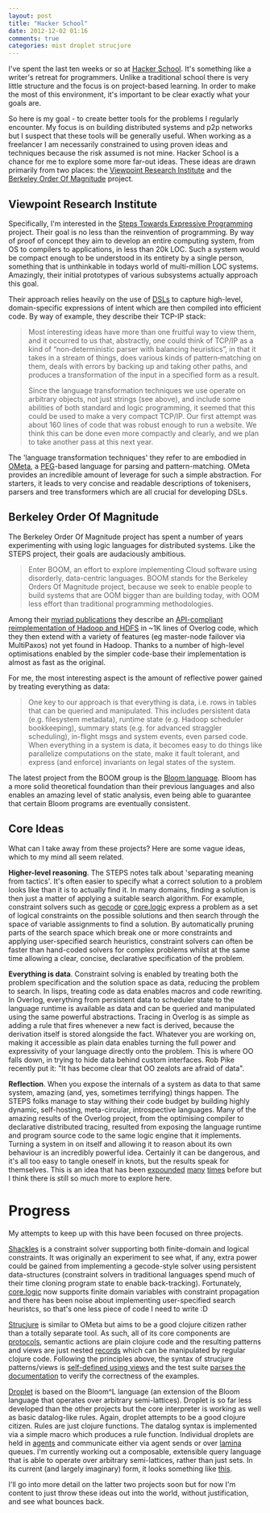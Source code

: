 ```yaml
---
layout: post
title: "Hacker School"
date: 2012-12-02 01:16
comments: true
categories: mist droplet strucjure
---
```


I've spent the last ten weeks or so at [Hacker School](https://www.hackerschool.com/). It's something like a writer's retreat for programmers. Unlike a traditional school there is very little structure and the focus is on project-based learning. In order to make the most of this environment, it's important to be clear exactly what your goals are.

<!--more-->

So here is my goal - to create better tools for the problems I regularly encounter. My focus is on building distributed systems and p2p networks but I suspect that these tools will be generally useful. When working as a freelancer I am necessarily constrained to using proven ideas and techniques because the risk assumed is not mine. Hacker School is a chance for me to explore some more far-out ideas. These ideas are drawn primarily from two places: the [Viewpoint Research Institute](http://vpri.org/) and the [Berkeley Order Of Magnitude](boom.cs.berkeley.edu/) project.

## Viewpoint Research Institute

Specifically, I'm interested in the [Steps Towards Expressive Programming](http://www.vpri.org/pdf/tr2011004_steps11.pdf) project. Their goal is no less than the reinvention of programming. By way of proof of concept they aim to develop an entire computing system, from OS to compilers to applications, in less than 20k LOC. Such a system would be compact enough to be understood in its entirety by a single person, something that is unthinkable in todays world of multi-million LOC systems. Amazingly, their initial prototypes of various subsystems actually approach this goal.

Their approach relies heavily on the use of [DSLs](http://en.wikipedia.org/wiki/Domain-specific_language) to capture high-level, domain-specific expressions of intent which are then compiled into efficient code. By way of example, they describe their TCP-IP stack:

> Most  interesting  ideas  have  more  than  one  fruitful  way  to  view  them,  and  it  occurred  to  us  that,
> abstractly,  one  could  think  of  TCP/IP  as  a  kind  of  “non‐deterministic  parser  with  balancing
> heuristics”,  in  that  it  takes  in  a  stream  of  things,  does  various  kinds  of  pattern‐matching  on  them,
> deals with errors by backing up and taking other paths, and produces a transformation of the input in
> a specified form as a result.
>
> Since the language transformation techniques we use operate on arbitrary objects, not just strings (see
> above), and include some abilities of both standard and logic programming, it seemed that this could
> be used to make a very compact TCP/IP. Our first attempt was about 160 lines of code that was robust
> enough to run a website. We think this can be done even more compactly and clearly, and we plan to
> take another pass at this next year.

The 'language transformation techniques' they refer to are embodied in [OMeta](http://lambda-the-ultimate.org/node/2477), a [PEG](http://en.wikipedia.org/wiki/PEG)-based language for parsing and pattern-matching. OMeta provides an incredible amount of leverage for such a simple abstraction. For starters, it leads to very concise and readable descriptions of tokenisers, parsers and tree transformers which are all crucial for developing DSLs.

## Berkeley Order Of Magnitude

The Berkeley Order Of Magnitude project has spent a number of years experimenting with using logic languages for distributed systems. Like the STEPS project, their goals are audaciously ambitious.

> Enter BOOM, an effort to explore implementing Cloud software using disorderly, data-centric languages. BOOM stands for the Berkeley Orders Of Magnitude project, because we seek to enable people to build systems that are OOM bigger than are building today, with OOM less effort than traditional programming methodologies.

Among their [myriad publications](boom.cs.berkeley.edu/papers.html) they describe an [API-compliant reimplementation of Hadoop and HDFS](http://www.srcf.ucam.org/~ms705/temp/eurosys2010/boom.pdf) in ~1K lines of Overlog code, which they then extend with a variety of features (eg master-node failover via MultiPaxos) not yet found in Hadoop. Thanks to a number of high-level optimisations enabled by the simpler code-base their implementation is almost as fast as the original.

For me, the most interesting aspect is the amount of reflective power gained by treating everything as data:

> One key to our approach is that everything is data, i.e. rows in tables that can be queried and manipulated. This includes persistent data (e.g. filesystem metadata), runtime state (e.g. Hadoop scheduler bookkeeping), summary stats (e.g. for advanced straggler scheduling), in-flight msgs and system events, even parsed code. When everything in a system is data, it becomes easy to do things like parallelize computations on the state, make it fault tolerant, and express (and enforce) invariants on legal states of the system.

The latest project from the BOOM group is the [Bloom language](http://www.bloom-lang.net/). Bloom has a more solid theoretical foundation than their previous languages and also enables an amazing level of static analysis, even being able to guarantee that certain Bloom programs are eventually consistent.

## Core Ideas

What can I take away from these projects? Here are some vague ideas, which to my mind all seem related.

__Higher-level reasoning__. The STEPS notes talk about 'separating meaning from tactics'. It's often easier to specify what a correct solution to a problem looks like than it is to actually find it. In many domains, finding a solution is then just a matter of applying a suitable search algorithm. For example, constraint solvers such as [gecode](http://www.gecode.org/) or [core.logic](https://github.com/clojure/core.logic) express a problem as a set of logical constraints on the possible solutions and then search through the space of variable assignments to find a solution. By automatically pruning parts of the search space which break one or more constraints and applying user-specified search heuristics, constraint solvers can often be faster than hand-coded solvers for complex problems whilst at the same time allowing a clear, concise, declarative specification of the problem.

__Everything is data__. Constraint solving is enabled by treating both the problem specification and the solution space as data, reducing the problem to search. In lisps, treating code as data enables macros and code rewriting. In Overlog, everything from persistent data to scheduler state to the language runtime is available as data and can be queried and manipulated using the same powerful abstractions. Tracing in Overlog is as simple as adding a rule that fires whenever a new fact is derived, because the derivation itself is stored alongside the fact. Whatever you are working on, making it accessible as plain data enables turning the full power and expressivity of your language directly onto the problem. This is where OO falls down, in trying to hide data behind custom interfaces. Rob Pike recently put it: "It has become clear that OO zealots are afraid of data".

__Reflection__. When you expose the internals of a system as data to that same system, amazing (and, yes, sometimes terrifying) things happen. The STEPS folks manage to stay withing their code budget by building highly dynamic, self-hosting, meta-circular, introspective languages. Many of the amazing results of the Overlog project, from the optimising compiler to declarative distributed tracing, resulted from exposing the language runtime and program source code to the same logic engine that it implements. Turning a system in on itself and allowing it to reason about its own behaviour is an incredibly powerful idea. Certainly it can be dangerous, and it's all too easy to tangle oneself in knots, but the results speak for themselves. This is an idea that has been [expounded](http://steve-yegge.blogspot.com/2007/01/pinocchio-problem.html) [many](http://en.wikipedia.org/wiki/G%C3%B6del,_Escher,_Bach) [times](http://www.paulgraham.com/diff.html) before but I think there is still so much more to explore here.

# Progress

My attempts to keep up with this have been focused on three projects.

[Shackles](https://github.com/jamii/shackles) is a constraint solver supporting both finite-domain and logical constraints. It was originally an experiment to see what, if any, extra power could be gained from implementing a gecode-style solver using persistent data-structures (constraint solvers in traditional languages spend much of their time cloning program state to enable back-tracking). Fortunately, [core.logic](https://github.com/clojure/core.logic) now supports finite domain variables with constraint propagation and there has been noise about implementing user-specified search heuristcs, so that's one less piece of code I need to write :D

[Strucjure](https://github.com/jamii/strucjure) is similar to OMeta but aims to be a good clojure citizen rather than a totally separate tool. As such, all of its core components are [protocols](http://clojure.org/protocols), semantic actions are plain clojure code and the resulting patterns and views are just nested [records](http://clojure.org/datatypes) which can be manipulated by regular clojure code. Following the principles above, the syntax of strucjure patterns/views is [self-defined using views](https://github.com/jamii/strucjure/blob/master/src/strucjure/parser.clj#L94) and the test suite [parses the documentation](https://github.com/jamii/strucjure/blob/master/src/strucjure/test.clj#L1) to verify the correctness of the examples.

[Droplet](https://github.com/jamii/droplet) is based on the Bloom^L language (an extension of the Bloom language that operates over arbitrary semi-lattices). Droplet is so far less developed than the other projects but the core interpreter is working as well as basic datalog-like rules. Again, droplet attempts to be a good clojure citizen. Rules are just clojure functions. The datalog syntax is implemented via a simple macro which produces a rule function. Individual droplets are held in [agents](http://clojure.org/agents) and communicate either via agent sends or over [lamina](https://github.com/ztellman/lamina) queues. I'm currently working out a composable, extensible query language that is able to operate over arbitrary semi-lattices, rather than just sets. In its current (and largely imaginary) form, it looks something like [this](https://gist.github.com/4171094).

I'll go into more detail on the latter two projects soon but for now I'm content to just throw these ideas out into the world, without justification, and see what bounces back.
